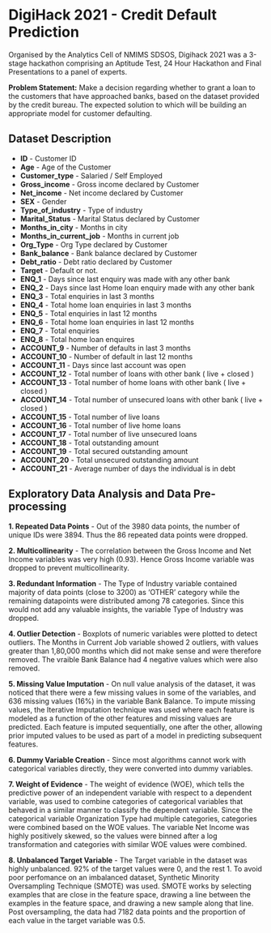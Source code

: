 # DigiHack 2021 - Credit Default Prediction
Organised by the Analytics Cell of NMIMS SDSOS, Digihack 2021 was a 3-stage hackathon comprising an Aptitude Test, 24 Hour Hackathon and Final Presentations to a panel of experts. 

**Problem Statement:**
Make a decision regarding whether to grant a loan to the customers that have approached banks, based on the dataset provided by the credit bureau. The expected solution to which will be building an appropriate model for customer defaulting.

## Dataset Description
* **ID** - Customer ID
* **Age** -	Age of the Customer
* **Customer_type**	- Salaried / Self Employed
* **Gross_income** - Gross income declared by Customer
* **Net_income** - Net income declared by Customer
* **SEX**	- Gender
* **Type_of_industry** - Type of industry
* **Marital_Status** - Marital Status declared by Customer
* **Months_in_city** - Months in city 
* **Months_in_current_job** - Months in current job
* **Org_Type** - Org Type declared by Customer
* **Bank_balance** - Bank balance declared by Customer
* **Debt_ratio** - Debt ratio declared by Customer
* **Target** - Default or not.
* **ENQ_1** - Days since last enquiry was made with any other bank
* **ENQ_2** - Days since last Home loan enquiry made with any other bank
* **ENQ_3** - Total enquiries in last 3 months
* **ENQ_4**	- Total home loan enquiries in last 3 months
* **ENQ_5**	- Total enquiries in last 12 months
* **ENQ_6**	- Total home loan enquiries in last 12 months
* **ENQ_7**	- Total enquiries
* **ENQ_8**	- Total home loan enquires
* **ACCOUNT_9**	- Number of defaults in last 3 months
* **ACCOUNT_10** - Number of default in last 12 months
* **ACCOUNT_11** - Days since last account was open
* **ACCOUNT_12** - Total number of loans with other bank ( live + closed )
* **ACCOUNT_13** - Total number of home loans with other bank ( live + closed )
* **ACCOUNT_14** - Total number of unsecured loans with other bank ( live + closed )
* **ACCOUNT_15** - Total number of live loans
* **ACCOUNT_16** - Total number of live home loans
* **ACCOUNT_17** - Total number of live unsecured loans
* **ACCOUNT_18** - Total outstanding amount
* **ACCOUNT_19** - Total secured outstanding amount
* **ACCOUNT_20** - Total unsecured outstanding amount
* **ACCOUNT_21** - Average number of days the individual is in debt

## Exploratory Data Analysis and Data Pre-processing
**1. Repeated Data Points** - Out of the 3980 data points, the number of unique IDs were 3894. Thus the 86 repeated data points were dropped.

**2. Multicollinearity** - The correlation between the Gross Income and Net Income variables was very high (0.93). Hence Gross Income variable was dropped to prevent multicollinearity.

**3. Redundant Information** - The Type of Industry variable contained majority of data points (close to 3200) as ‘OTHER’ category while the remaining datapoints were distributed among 78 categories. Since this would not add any valuable insights, the variable Type of Industry was dropped.

**4. Outlier Detection** - Boxplots of numeric variables were plotted to detect outliers. The Months in Current Job variable showed 2 outliers, with values greater than 1,80,000 months which did not make sense and were therefore removed. The vraible Bank Balance had 4 negative values which were also removed.

**5. Missing Value Imputation** - On null value analysis of the dataset, it was noticed that there were a few missing values in some of the variables, and 636 missing values (16%) in the variable Bank Balance. To impute missing values, the Iterative Imputation technique was used where each feature is modeled as a function of the other features and missing values are predicted. Each feature is imputed sequentially, one after the other, allowing prior imputed values to be used as part of a model in predicting subsequent features.

**6. Dummy Variable Creation** - Since most algorithms cannot work with categorical variables directly, they were converted into dummy variables.

**7. Weight of Evidence** - The weight of evidence (WOE), which tells the predictive power of an independent variable with respect to a dependent variable, was used to combine categories of categorical variables that behaved in a similar manner to classify the dependent variable. Since the categorical variable Organization Type had multiple categories, categories were combined based on the WOE values. The variable Net Income was highly positively skewed, so the values were binned after a log transformation and categories with similar WOE values were combined.

**8. Unbalanced Target Variable** - The Target variable in the dataset was highly unbalanced. 92% of the target values were 0, and the rest 1. To avoid poor perfomance on an imbalanced dataset, Synthetic Minority Oversampling Technique (SMOTE) was used. SMOTE works by selecting examples that are close in the feature space, drawing a line between the examples in the feature space, and drawing a new sample along that line. Post oversampling, the data had 7182 data points and the proportion of each value in the target variable was 0.5.
